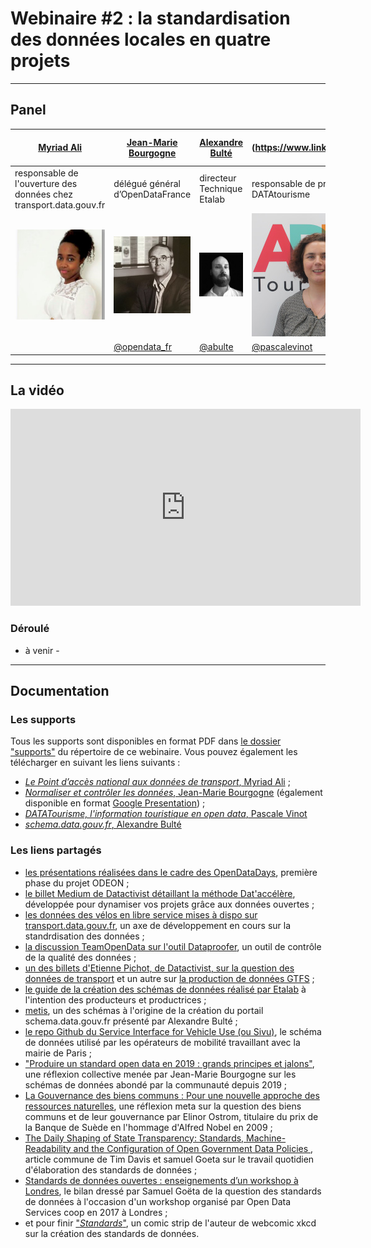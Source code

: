 # Webinaire #2 : la standardisation des données locales en quatre projets

----

## Panel  


|[Myriad Ali](https://www.linkedin.com/in/miryad-ali/)|[Jean-Marie Bourgogne](https://www.linkedin.com/in/jbourgogne/)|[Alexandre Bulté](https://www.linkedin.com/in/alexandrebulte/)|[Pascale Vinot](https://www.linkedin.com/in/alexandrebulte/Pascale Vinot)|
|----------------|----------------|----------------|----------------|
|responsable de l'ouverture des données chez transport.data.gouv.fr|délégué général d’OpenDataFrance|directeur Technique Etalab|responsable de projets Tourisme & numérique, DATAtourisme
|![](./img/myriad_ali.jpeg)|![](./img/jeanmarie_bourgogne.jpeg)|![](./img/alexandre_bulte.jpeg)|![](./img/pascale_vinot.jpg)|
|| [@opendata_fr](https://twitter.com/opendata_fr) | [@abulte](https://twitter.com/abulte) | [@pascalevinot](https://twitter.com/pascalevinot)|




--------------

## La vidéo

<iframe width="560" height="315" sandbox="allow-same-origin allow-scripts allow-popups" src="https://aperi.tube/videos/embed/d28ee50f-a4cb-42ab-842a-87a86b83aac8" frameborder="0" allowfullscreen></iframe>


### Déroulé

- à venir - 

-------------

## Documentation

### Les supports

Tous les supports sont disponibles en format PDF dans [le dossier "supports"](https://github.com/datactivist/webinaires_odeon/tree/master/webinaire_ODEON_standardisation/supports) du répertoire de ce webinaire. Vous pouvez également les télécharger en suivant les liens suivants :
* [*Le Point d’accès national aux données de transport*, Myriad Ali](https://github.com/datactivist/webinaires_odeon/blob/master/webinaire_ODEON_standardisation/supports/presentation_transport_gdf.pdf) ;
* [*Normaliser et contrôler les données*, Jean-Marie Bourgogne](https://github.com/datactivist/webinaires_odeon/blob/master/webinaire_ODEON_standardisation/supports/presentation_scdl_validata.pdf) (également disponible en format [Google Presentation](https://docs.google.com/presentation/d/1FyGAzhGHyYfuAFCRTbgki-4yTLZbC_34Y74hTs7RwA8/edit)) ;
* [*DATATourisme, l'information touristique en open data*, Pascale Vinot](https://github.com/datactivist/webinaires_odeon/blob/master/webinaire_ODEON_standardisation/supports/presentation_datatourisme.pdf)
* [*schema.data.gouv.fr*, Alexandre Bulté](https://github.com/datactivist/webinaires_odeon/blob/master/webinaire_ODEON_standardisation/supports/presentation_schema_dgf.pdf)

### Les liens partagés

* [les présentations réalisées dans le cadre des OpenDataDays](https://datactivist.coop/opendatadays), première phase du projet ODEON ;
* [le billet Medium de Datactivist détaillant la méthode Dat'accélère](https://medium.com/datactivist/datacc%C3%A9l%C3%A8re-des-ateliers-et-une-m%C3%A9thodologie-pour-booster-les-projets-avec-les-donn%C3%A9es-9b40776891a4), développée pour dynamiser vos projets grâce aux données ouvertes ;
* [les données des vélos en libre service mises à dispo sur transport.data.gouv.fr](https://transport.data.gouv.fr/datasets?type=bike-sharing), un axe de développement en cours sur la standrdisation des données ;
* [la discussion TeamOpenData sur l'outil Dataproofer](https://teamopendata.org/t/dataproofer-un-outil-de-controle-de-la-qualite-des-donnees/1471), un outil de contrôle de la qualité des données ;
* [un des billets d'Etienne Pichot, de Datactivist, sur la question des données de transport](https://medium.com/datactivist/lopen-data-des-transports-au-royaume-uni-et-en-france-retour-du-workshop-de-l-open-data-ca930c2f7f2) et un autre sur [la production de données GTFS](https://medium.com/datactivist/pourquoi-et-comment-ouvrir-ses-donn%C3%A9es-de-transport-une-m%C3%A9thode-simple-en-3-%C3%A9tapes-d957f5921e57) ;
* [le guide de la création des schémas de données réalisé par Etalab](https://guides.etalab.gouv.fr/producteurs-schemas) à l'intention des producteurs et productrices ;
* [metis](https://schema.data.gouv.fr/metis-reseaux/infos-travaux/latest.html), un des schémas à l'origine de la création du portail schema.data.gouv.fr présenté par Alexandre Bulté ;
* [le repo Github du Service Interface for Vehicle Use (ou Sivu)](https://github.com/CityOfParisInnovationData/service-interface-vehicle-use), le schéma de données utilisé par les opérateurs de mobilité travaillant avec la mairie de Paris ;
* ["Produire un standard open data en 2019 : grands principes et jalons"](https://docs.google.com/document/d/1zMHb_98c5XA7yGKnL4u7-WFmA5BNTczJ3kBHCoWmtW4/edit#), une réflexion collective menée par Jean-Marie Bourgogne sur les schémas de données abondé par la communauté depuis 2019 ;
* [La Gouvernance des biens communs : Pour une nouvelle approche des ressources naturelles](https://fr.wikipedia.org/wiki/La_Gouvernance_des_biens_communs_:_Pour_une_nouvelle_approche_des_ressources_naturelles), une réflexion meta sur la question des biens communs et de leur gouvernance par Elinor Ostrom, titulaire du prix de la Banque de Suède en l'hommage d'Alfred Nobel en 2009 ;
* [ The Daily Shaping of State Transparency: Standards, Machine-Readability and the Configuration of Open Government Data Policies ](https://hal.archives-ouvertes.fr/hal-01829314), article commune de Tim Davis et samuel Goeta sur le travail quotidien d'élaboration des standards de données ;
* [Standards de données ouvertes : enseignements d’un workshop à Londres](https://medium.com/datactivist/standards-de-donn%C3%A9es-ouvertes-enseignements-dun-workshop-%C3%A0-londres-3616a5e0fb20), le bilan dressé par Samuel Goëta de la question des standards de données à l'occasion d'un workshop organisé par Open Data Services coop en 2017 à Londres ;
* et pour finir ["*Standards*"](https://xkcd.com/927/), un comic strip de l'auteur de webcomic xkcd sur la création des standards de données.
